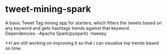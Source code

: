 # tweet-mining-spark
A basic Tweet Tag mining app for starters, which filters the tweets based on any keyword and gets hashtags trends against that keyword.
Dependencies:
  -Apache Spark(pyspark)
  -tweepy
  
  
  
  
  
 **I am still working on improving it so that i can visualise top trends based on time.
